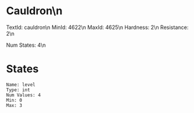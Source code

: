 # Cauldron\n
TextId: cauldron\n
MinId: 4622\n
MaxId: 4625\n
Hardness: 2\n
Resistance: 2\n

Num States: 4\n
# States
```
Name: level
Type: int
Num Values: 4
Min: 0
Max: 3
```